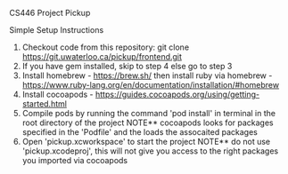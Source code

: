 CS446 Project Pickup

Simple Setup Instructions

1. Checkout code from this repository: git clone https://git.uwaterloo.ca/pickup/frontend.git
2. If you have gem installed, skip to step 4 else go to step 3
3. Install homebrew - https://brew.sh/ then install ruby via homebrew - https://www.ruby-lang.org/en/documentation/installation/#homebrew
4. Install cocoapods - https://guides.cocoapods.org/using/getting-started.html
5. Compile pods by running the command 'pod install' in terminal in the root directory of the project
   NOTE** cocoapods looks for packages specified in the 'Podfile' and the loads the assocaited packages
6. Open 'pickup.xcworkspace' to start the project 
   NOTE** do not use 'pickup.xcodeproj', this will not give you access to the right packages you imported via cocoapods
